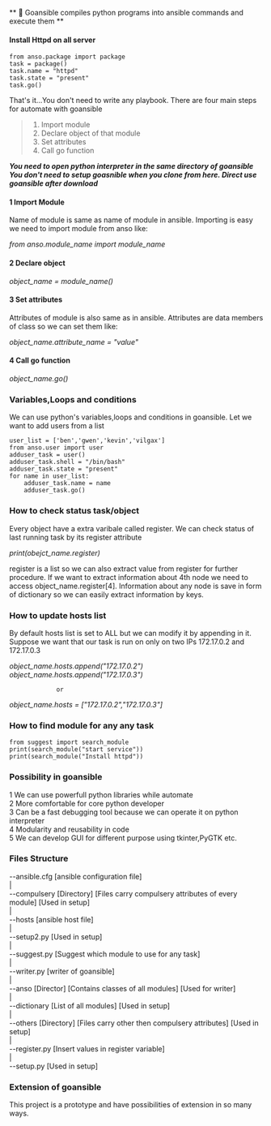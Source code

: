 ** :scroll: Goansible compiles python programs into ansible commands and execute them **

#### Install Httpd on all server

```
from anso.package import package
task = package()
task.name = "httpd"
task.state = "present"
task.go()
```

That's it...You don't need to write any playbook. There are four main steps for automate with goansible

> 1. Import module 
> 2. Declare object of that module
> 3. Set attributes
> 4. Call go function

***You need to open python interpreter in the same directory of goansible***
***You don't need to setup goasnible when you clone from here. Direct use goansible after download***

#### 1 Import Module
Name of module is same as name of module in ansible. Importing is easy we need to import module from anso like:

*from anso.module_name import module_name*

#### 2 Declare object 

*object_name = module_name()*

#### 3 Set attributes
Attributes of module is also same as in ansible. Attributes are data members of class so we can set them like:

*object_name.attribute_name = "value"*

#### 4 Call go function

*object_name.go()*

### Variables,Loops and conditions
We can use python's variables,loops and conditions in goansible. Let we want to add users from a list

```
user_list = ['ben','gwen','kevin','vilgax']
from anso.user import user
adduser_task = user()
adduser_task.shell = "/bin/bash"
adduser_task.state = "present"
for name in user_list:
    adduser_task.name = name
    adduser_task.go()
```

### How to check status task/object
Every object have a extra varibale called register. We can check status of last running task by its register attribute

*print(obejct_name.register)*

register is a list so we can also extract value from register for further procedure. If we want to extract information 
about 4th node we need to access object_name.register[4]. Information about any node is save in form of dictionary 
so we can easily extract information by keys.

### How to update hosts list
By default hosts list is set to ALL but we can modify it by appending in it. Suppose we want that our task is run 
on only on two IPs 172.17.0.2 and 172.17.0.3

*object_name.hosts.append("172.17.0.2")* <br/> 
*object_name.hosts.append("172.17.0.3")*

                 or
                 
*object_name.hosts = ["172.17.0.2","172.17.0.3"]*  

### How to find module for any any task

```
from suggest import search_module
print(search_module("start service"))
print(search_module("Install httpd"))
```

### Possibility in goansible
1 We can use powerfull python libraries while automate<br/>
2 More comfortable for core python developer<br/>
3 Can be a fast debugging tool because we can operate it on python interpreter<br/>
4 Modularity and reusability in code<br/>
5 We can develop GUI for different purpose using tkinter,PyGTK etc.<br/>

### Files Structure

--ansible.cfg [ansible configuration file]<br/>
|<br/>
--compulsery [Directory] [Files carry compulsery attributes of every module] [Used in setup]<br/>
|<br/>
--hosts [ansible host file]<br/>
|<br/>
--setup2.py [Used in setup]<br/>
|<br/>
--suggest.py [Suggest which module to use for any task]<br/>
|<br/>
--writer.py [writer of goansible]<br/>
|<br/>
--anso [Director] [Contains classes of all modules] [Used for writer]<br/>
|<br/>
--dictionary [List of all modules] [Used in setup]<br/>
|<br/>
--others [Directory] [Files carry other then compulsery attributes] [Used in setup]<br/>
|<br/>
--register.py [Insert values in register variable]<br/>
|<br/>
--setup.py [Used in setup]<br/>

### Extension of goansible
This project is a prototype and have possibilities of extension in so many ways. 
